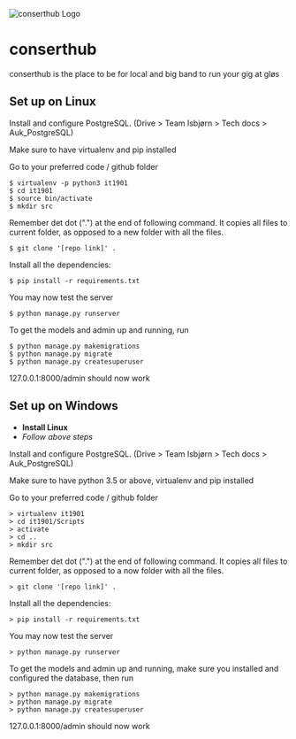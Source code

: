 ![conserthub Logo](https://www.ntnu.no/documents/10310/1272645483/PhD-award-NTNU.jpg/aa8b5a76-c9ce-4876-a116-5b1d4323a240?t=1483311043529)

# conserthub

conserthub is the place to be for local and big band to run your gig at gløs


## Set up on Linux

Install and configure PostgreSQL. (Drive > Team Isbjørn > Tech docs > Auk_PostgreSQL)

Make sure to have virtualenv and pip installed

Go to your preferred code / github folder

```
$ virtualenv -p python3 it1901
$ cd it1901
$ source bin/activate
$ mkdir src
```
Remember det dot (".") at the end of following command. It copies all files to current folder,
 as opposed to a new folder with all the files. 
```
$ git clone '[repo link]' .
```
Install all the dependencies:
```
$ pip install -r requirements.txt
```

You may now test the server
```
$ python manage.py runserver
``` 

To get the models and admin up and running, run 
```
$ python manage.py makemigrations
$ python manage.py migrate
$ python manage.py createsuperuser
```
127.0.0.1:8000/admin should now work


## Set up on Windows
 - **Install Linux**
 - *Follow above steps*
 
 
Install and configure PostgreSQL. (Drive > Team Isbjørn > Tech docs > Auk_PostgreSQL)

Make sure to have python 3.5 or above, virtualenv and pip installed

Go to your preferred code / github folder

```
> virtualenv it1901
> cd it1901/Scripts
> activate
> cd ..
> mkdir src
```
Remember det dot (".") at the end of following command. It copies all files to current folder,
 as opposed to a now folder with all the files. 
```
> git clone '[repo link]' .
```
Install all the dependencies:
```
> pip install -r requirements.txt
```

You may now test the server
```
> python manage.py runserver
``` 

To get the models and admin up and running, make sure you installed and configured 
the database, then run 
```
> python manage.py makemigrations
> python manage.py migrate
> python manage.py createsuperuser
```
127.0.0.1:8000/admin should now work









